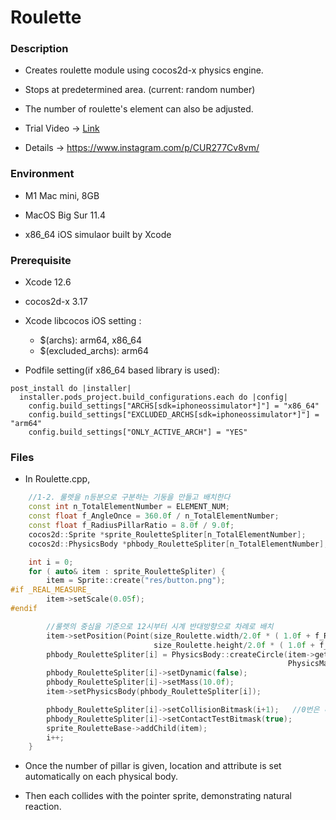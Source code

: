 # Roulette

### Description
* Creates roulette module using cocos2d-x physics engine.

* Stops at predetermined area. (current: random number)

* The number of roulette's element can also be adjusted.

* Trial Video -> [Link](https://youtu.be/h7nct3X7VBU)

* Details -> https://www.instagram.com/p/CUR277Cv8vm/

### Environment
* M1 Mac mini, 8GB

* MacOS Big Sur 11.4 

* x86_64 iOS simulaor built by Xcode


### Prerequisite
* Xcode 12.6

* cocos2d-x 3.17

* Xcode libcocos iOS setting :
  * $(archs): arm64, x86_64
  * $(excluded_archs): arm64

* Podfile setting(if x86_64 based library is used):
```
post_install do |installer|
  installer.pods_project.build_configurations.each do |config|
    config.build_settings["ARCHS[sdk=iphoneossimulator*]"] = "x86_64"
    config.build_settings["EXCLUDED_ARCHS[sdk=iphoneossimulator*]"] = "arm64"
    config.build_settings["ONLY_ACTIVE_ARCH"] = "YES"
```
  

### Files
* In Roulette.cpp,

```c++
    //1-2. 룰렛을 n등분으로 구분하는 기둥을 만들고 배치한다
    const int n_TotalElementNumber = ELEMENT_NUM;
    const float f_AngleOnce = 360.0f / n_TotalElementNumber;
    const float f_RadiusPillarRatio = 8.0f / 9.0f;                      //룰렛 중심으로부터의 구분 기둥 위치
    cocos2d::Sprite *sprite_RouletteSpliter[n_TotalElementNumber];
    cocos2d::PhysicsBody *phbody_RouletteSpliter[n_TotalElementNumber];

    int i = 0;
    for ( auto& item : sprite_RouletteSpliter) {
        item = Sprite::create("res/button.png");
#if _REAL_MEASURE_
        item->setScale(0.05f);
#endif

        //룰렛의 중심을 기준으로 12시부터 시계 반대방향으로 차례로 배치
        item->setPosition(Point(size_Roulette.width/2.0f * ( 1.0f + f_RadiusPillarRatio*cos( (90.0f+f_AngleOnce*i)*PI/180.0f ) ),
                                size_Roulette.height/2.0f * ( 1.0f + f_RadiusPillarRatio*sin( (90.0f+f_AngleOnce*i)*PI/180.0f ) )));
        phbody_RouletteSpliter[i] = PhysicsBody::createCircle(item->getContentSize().width/2,
                                                              PhysicsMaterial(1.0f,0.0f,1.0f));
        phbody_RouletteSpliter[i]->setDynamic(false);
        phbody_RouletteSpliter[i]->setMass(10.0f);
        item->setPhysicsBody(phbody_RouletteSpliter[i]);

        phbody_RouletteSpliter[i]->setCollisionBitmask(i+1);   //0번은 마스크 1
        phbody_RouletteSpliter[i]->setContactTestBitmask(true);
        sprite_RouletteBase->addChild(item);
        i++;
    }
```
* Once the number of pillar is given, location and attribute is set automatically on each physical body. 

* Then each collides with the pointer sprite, demonstrating natural reaction. 

